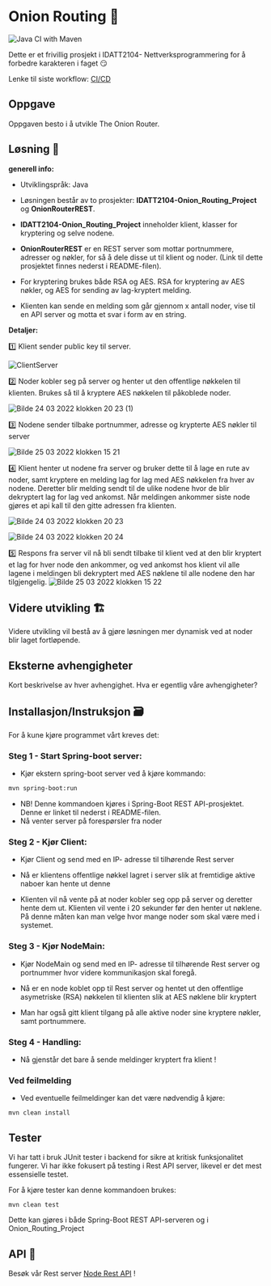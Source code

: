 # Onion Routing 🧅
![Java CI with Maven](https://github.com/Magnus-Farstad/IDATT2104-Onion_Routing_Project/actions/workflows/maven.yml/badge.svg)


 Dette er et frivillig prosjekt i IDATT2104- Nettverksprogrammering for å forbedre karakteren i faget 😏
 
 Lenke til siste workflow: [CI/CD](https://github.com/Magnus-Farstad/IDATT2104-Onion_Routing_Project/actions)

## Oppgave

Oppgaven besto i å utvikle The Onion Router. 


## Løsning 📝

**generell info:**
- Utviklingspråk: Java

- Løsningen består av to prosjekter: **IDATT2104-Onion_Routing_Project** og **OnionRouterREST**.

- **IDATT2104-Onion_Routing_Project** inneholder klient, klasser for kryptering og selve nodene.

- **OnionRouterREST** er en REST server som mottar portnummere, adresser og nøkler, for så å dele disse ut til klient og noder. 
(Link til dette prosjektet finnes nederst i README-filen).

- For kryptering brukes både RSA og AES. RSA for kryptering av AES nøkler, og AES for sending av lag-kryptert melding. 

- Klienten kan sende en melding som går gjennom x antall noder, vise til en API server og motta et svar i form av en string.


**Detaljer:**

:one: Klient sender public key til server.

![ClientServer](https://user-images.githubusercontent.com/91839835/159998190-876df2a6-5d57-4ceb-b692-ab5f29570db1.jpg)


:two: Noder kobler seg på server og henter ut den offentlige nøkkelen til klienten. Brukes så til å kryptere AES nøkkelen til påkoblede noder.

![Bilde 24 03 2022 klokken 20 23 (1)](https://user-images.githubusercontent.com/91839835/159998612-c936e193-3ed4-455b-bc5e-a168c6629dfb.jpg)


:three: Nodene sender tilbake portnummer, adresse og krypterte AES nøkler til server 

![Bilde 25 03 2022 klokken 15 21](https://user-images.githubusercontent.com/91839835/160139091-17f29fee-6039-40f2-b1f6-d709ed3967de.jpg)

:four: Klient henter ut nodene fra server og bruker dette til å lage en rute av noder, samt kryptere en melding lag for lag med AES nøkkelen fra hver av nodene. Deretter blir melding sendt til de ulike nodene hvor de blir dekryptert lag for lag ved ankomst. Når meldingen ankommer siste node gjøres et api kall til den gitte adressen fra klienten.

![Bilde 24 03 2022 klokken 20 23](https://user-images.githubusercontent.com/91839835/159998647-b62e589f-767e-4653-a049-3780b524a5f1.jpg)

![Bilde 24 03 2022 klokken 20 24](https://user-images.githubusercontent.com/91839835/159998678-b71acf52-e792-4982-88c5-76366a14ea99.jpg)

:five: Respons fra server vil nå bli sendt tilbake til klient ved at den blir kryptert et lag for hver node den ankommer, og ved ankomst hos klient vil alle lagene i meldingen bli dekryptert med AES nøklene til alle nodene den har tilgjengelig.
![Bilde 25 03 2022 klokken 15 22](https://user-images.githubusercontent.com/91839835/160139963-71ccad6c-6558-41af-b3ef-0b7b74164199.jpg)



## Videre utvikling 🏗️

Videre utvikling vil bestå av å gjøre løsningen mer dynamisk ved at noder blir laget fortløpende.


## Eksterne avhengigheter

Kort beskrivelse av hver avhengighet. Hva er egentlig våre avhengigheter?


## Installasjon/Instruksjon 🗃️

For å kune kjøre programmet vårt kreves det:

### Steg 1 - Start Spring-boot server:

- Kjør ekstern spring-boot server ved å kjøre kommando:
```bash
mvn spring-boot:run 
```
- NB! Denne kommandoen kjøres i Spring-Boot REST API-prosjektet. Denne er linket til nederst i README-filen.
- Nå venter server på forespørsler fra noder

### Steg 2 - Kjør Client:

- Kjør Client og send med en IP- adresse til tilhørende Rest server 

- Nå er klientens offentlige nøkkel lagret i server slik at fremtidige aktive naboer kan hente ut denne

- Klienten vil nå vente på at noder kobler seg opp på server og deretter hente dem ut. Klienten vil vente i 20 sekunder før den henter ut nøklene. På denne måten kan man velge hvor mange noder som skal være med i systemet.



### Steg 3 - Kjør NodeMain:

- Kjør NodeMain og send med en IP- adresse til tilhørende Rest server og portnummer hvor videre kommunikasjon skal foregå.

- Nå er en node koblet opp til Rest server og hentet ut den offentlige asymetriske (RSA) nøkkelen til klienten slik at AES nøklene blir kryptert

- Man har også gitt klient tilgang på alle aktive noder sine kryptere nøkler, samt portnummere.


### Steg 4 - Handling:

- Nå gjenstår det bare å sende meldinger kryptert fra klient !


### Ved feilmelding

- Ved eventuelle feilmeldinger kan det være nødvendig å kjøre:
```
mvn clean install
```


## Tester

Vi har tatt i bruk JUnit tester i backend for sikre at kritisk funksjonalitet fungerer. Vi har ikke fokusert på testing i Rest API server, likevel er det mest essensielle testet.

For å kjøre tester kan denne kommandoen brukes:
```
mvn clean test
```
Dette kan gjøres i både Spring-Boot REST API-serveren og i Onion_Routing_Project

## API 📡

Besøk vår Rest server [Node Rest API](https://github.com/mariusklemp/OnionRouterREST) !



  
                                 

